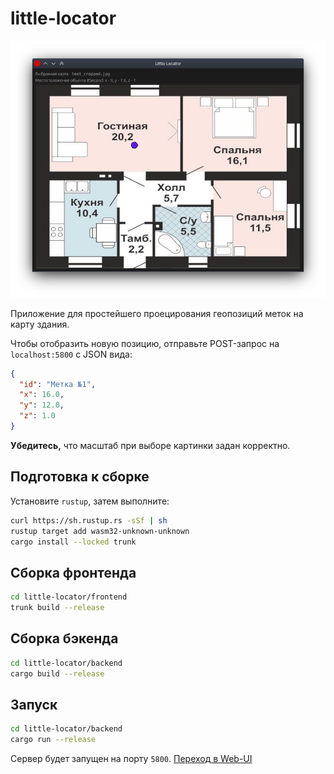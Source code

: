# little-locator

![Отображение фиолетовой метки](frontend/assets/screenshot.png)

Приложение для простейшего проецирования геопозиций меток на карту здания.

Чтобы отобразить новую позицию, отправьте POST-запрос на `localhost:5800` с JSON вида:

```json
{
  "id": "Метка №1",
  "x": 16.0,
  "y": 12.0,
  "z": 1.0
}
```

**Убедитесь,** что масштаб при выборе картинки задан корректно.

## Подготовка к сборке

Установите `rustup`, затем выполните:

```bash
curl https://sh.rustup.rs -sSf | sh
rustup target add wasm32-unknown-unknown
cargo install --locked trunk
```

## Сборка фронтенда

```bash
cd little-locator/frontend
trunk build --release
```

## Сборка бэкенда

```bash
cd little-locator/backend
cargo build --release
```

## Запуск

```bash
cd little-locator/backend
cargo run --release
```

Сервер будет запущен на порту `5800`. [Переход в Web-UI](http://127.0.0.1:5800)
